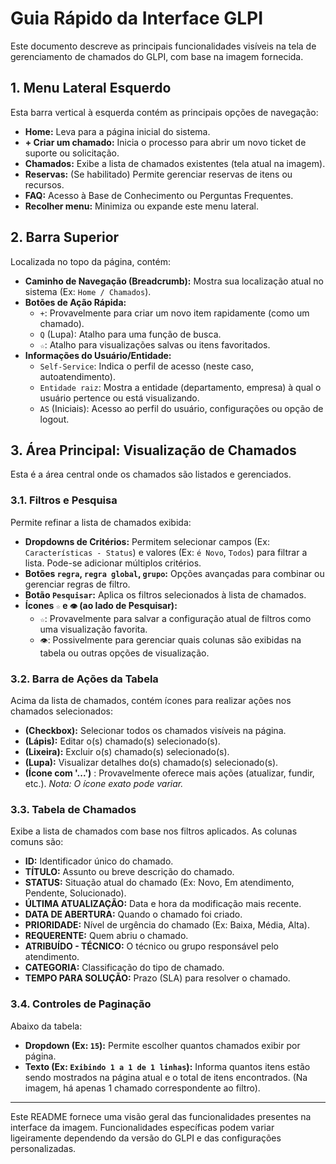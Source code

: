 # Guia Rápido da Interface GLPI

Este documento descreve as principais funcionalidades visíveis na tela de gerenciamento de chamados do GLPI, com base na imagem fornecida.

## 1. Menu Lateral Esquerdo

Esta barra vertical à esquerda contém as principais opções de navegação:

* **Home:** Leva para a página inicial do sistema.
* **+ Criar um chamado:** Inicia o processo para abrir um novo ticket de suporte ou solicitação.
* **Chamados:** Exibe a lista de chamados existentes (tela atual na imagem).
* **Reservas:** (Se habilitado) Permite gerenciar reservas de itens ou recursos.
* **FAQ:** Acesso à Base de Conhecimento ou Perguntas Frequentes.
* **Recolher menu:** Minimiza ou expande este menu lateral.

## 2. Barra Superior

Localizada no topo da página, contém:

* **Caminho de Navegação (Breadcrumb):** Mostra sua localização atual no sistema (Ex: `Home / Chamados`).
* **Botões de Ação Rápida:**
    * `+`: Provavelmente para criar um novo item rapidamente (como um chamado).
    * `Q` (Lupa): Atalho para uma função de busca.
    * `☆`: Atalho para visualizações salvas ou itens favoritados.
* **Informações do Usuário/Entidade:**
    * `Self-Service`: Indica o perfil de acesso (neste caso, autoatendimento).
    * `Entidade raiz`: Mostra a entidade (departamento, empresa) à qual o usuário pertence ou está visualizando.
    * `AS` (Iniciais): Acesso ao perfil do usuário, configurações ou opção de logout.

## 3. Área Principal: Visualização de Chamados

Esta é a área central onde os chamados são listados e gerenciados.

### 3.1. Filtros e Pesquisa

Permite refinar a lista de chamados exibida:

* **Dropdowns de Critérios:** Permitem selecionar campos (Ex: `Características - Status`) e valores (Ex: `é Novo`, `Todos`) para filtrar a lista. Pode-se adicionar múltiplos critérios.
* **Botões `regra`, `regra global`, `grupo`:** Opções avançadas para combinar ou gerenciar regras de filtro.
* **Botão `Pesquisar`:** Aplica os filtros selecionados à lista de chamados.
* **Ícones `☆` e `👁️` (ao lado de Pesquisar):**
    * `☆`: Provavelmente para salvar a configuração atual de filtros como uma visualização favorita.
    * `👁️`: Possivelmente para gerenciar quais colunas são exibidas na tabela ou outras opções de visualização.

### 3.2. Barra de Ações da Tabela

Acima da lista de chamados, contém ícones para realizar ações nos chamados selecionados:

* **(Checkbox):** Selecionar todos os chamados visíveis na página.
* **(Lápis):** Editar o(s) chamado(s) selecionado(s).
* **(Lixeira):** Excluir o(s) chamado(s) selecionado(s).
* **(Lupa):** Visualizar detalhes do(s) chamado(s) selecionado(s).
* **(Ícone com '...')** : Provavelmente oferece mais ações (atualizar, fundir, etc.). *Nota: O ícone exato pode variar.*

### 3.3. Tabela de Chamados

Exibe a lista de chamados com base nos filtros aplicados. As colunas comuns são:

* **ID:** Identificador único do chamado.
* **TÍTULO:** Assunto ou breve descrição do chamado.
* **STATUS:** Situação atual do chamado (Ex: Novo, Em atendimento, Pendente, Solucionado).
* **ÚLTIMA ATUALIZAÇÃO:** Data e hora da modificação mais recente.
* **DATA DE ABERTURA:** Quando o chamado foi criado.
* **PRIORIDADE:** Nível de urgência do chamado (Ex: Baixa, Média, Alta).
* **REQUERENTE:** Quem abriu o chamado.
* **ATRIBUÍDO - TÉCNICO:** O técnico ou grupo responsável pelo atendimento.
* **CATEGORIA:** Classificação do tipo de chamado.
* **TEMPO PARA SOLUÇÃO:** Prazo (SLA) para resolver o chamado.

### 3.4. Controles de Paginação

Abaixo da tabela:

* **Dropdown (Ex: `15`):** Permite escolher quantos chamados exibir por página.
* **Texto (Ex: `Exibindo 1 a 1 de 1 linhas`):** Informa quantos itens estão sendo mostrados na página atual e o total de itens encontrados. (Na imagem, há apenas 1 chamado correspondente ao filtro).

---

Este README fornece uma visão geral das funcionalidades presentes na interface da imagem. Funcionalidades específicas podem variar ligeiramente dependendo da versão do GLPI e das configurações personalizadas.
